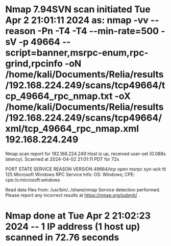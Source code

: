 # Nmap 7.94SVN scan initiated Tue Apr  2 21:01:11 2024 as: nmap -vv --reason -Pn -T4 -T4 --min-rate=500 -sV -p 49664 --script=banner,msrpc-enum,rpc-grind,rpcinfo -oN /home/kali/Documents/Relia/results/192.168.224.249/scans/tcp49664/tcp_49664_rpc_nmap.txt -oX /home/kali/Documents/Relia/results/192.168.224.249/scans/tcp49664/xml/tcp_49664_rpc_nmap.xml 192.168.224.249
Nmap scan report for 192.168.224.249
Host is up, received user-set (0.088s latency).
Scanned at 2024-04-02 21:01:11 PDT for 72s

PORT      STATE SERVICE REASON          VERSION
49664/tcp open  msrpc   syn-ack ttl 125 Microsoft Windows RPC
Service Info: OS: Windows; CPE: cpe:/o:microsoft:windows

Read data files from: /usr/bin/../share/nmap
Service detection performed. Please report any incorrect results at https://nmap.org/submit/ .
# Nmap done at Tue Apr  2 21:02:23 2024 -- 1 IP address (1 host up) scanned in 72.76 seconds
